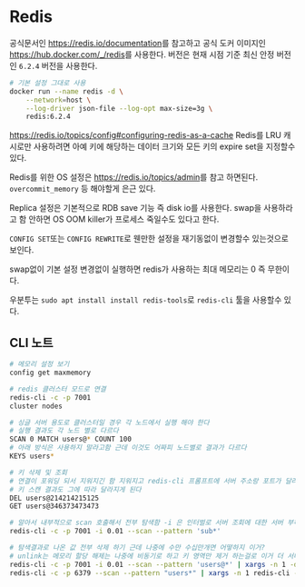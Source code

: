 # Redis

공식문서인 <https://redis.io/documentation>를 참고하고 공식 도커 이미지인 <https://hub.docker.com/_/redis>를 사용한다. 버전은 현재 시점 기준 최신 안정 버전인 `6.2.4` 버전을 사용한다.

```bash
# 기본 설정 그대로 사용
docker run --name redis -d \
    --network=host \
    --log-driver json-file --log-opt max-size=3g \
    redis:6.2.4
```

<https://redis.io/topics/config#configuring-redis-as-a-cache> Redis를 LRU 캐시로만 사용하려면 아예 키에 해당하는 데이터 크기와 모든 키의 expire set을 지정할수 있다.

Redis를 위한 OS 설정은 <https://redis.io/topics/admin>를 참고 하면된다. `overcommit_memory` 등 해야할게 은근 있다.

Replica 설정은 기본적으로 RDB save 기능 즉 disk io를 사용한다. swap을 사용하라고 함 안하면 OS OOM killer가 프로세스 죽일수도 있다고 한다.

`CONFIG SET`또는 `CONFIG REWRITE`로 웬만한 설정을 재기동없이 변경할수 있는것으로 보인다.

swap없이 기본 설정 변경없이 실행하면 redis가 사용하는 최대 메모리는 0 즉 무한이다.

우분투는 `sudo apt install install redis-tools`로 `redis-cli` 툴을 사용할수 있다.

## CLI 노트

```bash
# 메모리 설정 보기
config get maxmemory

# redis 클러스터 모드로 연결
redis-cli -c -p 7001
cluster nodes

# 싱글 서버 용도로 클러스터일 경우 각 노드에서 실행 해야 한다
# 실행 결과도 각 노드 별로 다르다
SCAN 0 MATCH users@* COUNT 100
# 아래 방식은 사용하지 말라고함 근데 이것도 어짜피 노드별로 결과가 다르다
KEYS users*

# 키 삭제 및 조회
# 연결이 포워딩 되서 지워지긴 함 지워지고 redis-cli 프롬프트에 서버 주소랑 포트가 달라져있으며
# 키 스캔 결과도 그에 따라 달라지게 된다
DEL users@214214215125
GET users@346373473473

# 알아서 내부적으로 scan 호출해서 전부 탐색함 -i 은 인터벌로 서버 조회에 대한 서버 부하 감소시킴
redis-cli -c -p 7001 -i 0.01 --scan --pattern 'sub*'

# 탐색결과로 나온 값 전부 삭제 하기 근데 나중에 수만 수십만개면 어떻하지 이거?
# unlink는 메모리 할당 해제는 나중에 비동기로 하고 키 영역만 제거 하는걸로 이거 더 서버 부하가 적음 DEL은 동기임
redis-cli -c -p 7001 -i 0.01 --scan --pattern 'users@*' | xargs -n 1 -d '\n' redis-cli -c -p 7001 UNLINK
redis-cli -c -p 6379 --scan --pattern "users*" | xargs -n 1 redis-cli -c -p 6379 DEL
```
